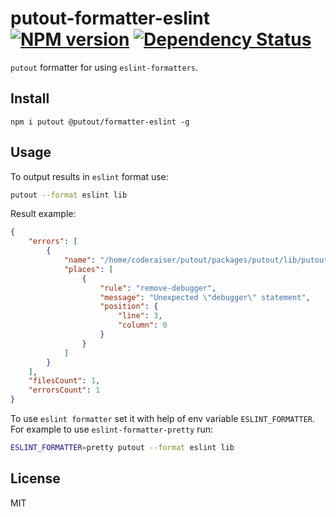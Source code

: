 # putout-formatter-eslint [![NPM version][NPMIMGURL]][NPMURL] [![Dependency Status][DependencyStatusIMGURL]][DependencyStatusURL]

[NPMIMGURL]:                https://img.shields.io/npm/v/@putout/formatter-eslint.svg?style=flat&longCache=true
[NPMURL]:                   https://npmjs.org/package/@putout/formatter-eslint "npm"

[DependencyStatusURL]:      https://david-dm.org/coderaiser/putout?path=packages/formatter-eslint
[DependencyStatusIMGURL]:   https://david-dm.org/coderaiser/putout.svg?path=packages/formatter-eslint

`putout` formatter for using `eslint-formatters`.

## Install

```
npm i putout @putout/formatter-eslint -g
```

## Usage

To output results in `eslint` format use:

```sh
putout --format eslint lib
```

Result example:

```json
{
    "errors": [
        {
            "name": "/home/coderaiser/putout/packages/putout/lib/putout.js",
            "places": [
                {
                    "rule": "remove-debugger",
                    "message": "Unexpected \"debugger\" statement",
                    "position": {
                        "line": 3,
                        "column": 0
                    }
                }
            ]
        }
    ],
    "filesCount": 1,
    "errorsCount": 1
}
```

To use `eslint formatter` set it with help of env variable `ESLINT_FORMATTER`.
For example to use `eslint-formatter-pretty` run:

```sh
ESLINT_FORMATTER=pretty putout --format eslint lib
```

## License

MIT

